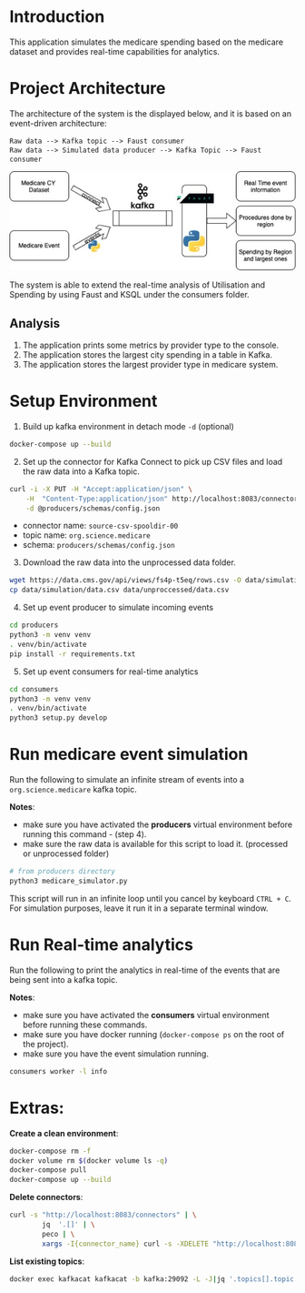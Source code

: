 # Introduction
This application simulates the medicare spending based on the medicare dataset and provides real-time capabilities for analytics.

# Project Architecture
The architecture of the system is the displayed below, and it is based on an event-driven architecture:
```
Raw data --> Kafka topic --> Faust consumer
Raw data --> Simulated data producer --> Kafka Topic --> Faust consumer
```
![Alt text](img/medicare-event-architecture.jpg?raw=true "System Architecture")

The system is able to extend the real-time analysis of Utilisation and Spending
by using Faust and KSQL under the consumers folder. 

## Analysis 
1. The application prints some metrics by provider type to the console.
2. The application stores the largest city spending in a table in Kafka.
3. The application stores the largest provider type in medicare system.


# Setup Environment

1. Build up kafka environment in detach mode `-d` (optional)
```bash
docker-compose up --build
```
2. Set up the connector for Kafka Connect to pick up CSV files and load the raw data into a Kafka topic.
```bash
curl -i -X PUT -H "Accept:application/json" \
    -H  "Content-Type:application/json" http://localhost:8083/connectors/source-csv-spooldir-00/config \
    -d @producers/schemas/config.json
```
- connector name: `source-csv-spooldir-00`
- topic name: `org.science.medicare`
- schema: `producers/schemas/config.json`

3. Download the raw data into the unprocessed data folder.
```bash
wget https://data.cms.gov/api/views/fs4p-t5eq/rows.csv -O data/simulation/data.csv
cp data/simulation/data.csv data/unproccessed/data.csv
```
4. Set up event producer to simulate incoming events
```bash
cd producers
python3 -m venv venv
. venv/bin/activate
pip install -r requirements.txt
```

5. Set up event consumers for real-time analytics
```bash
cd consumers
python3 -m venv venv
. venv/bin/activate
python3 setup.py develop
```

# Run medicare event simulation
Run the following to simulate an infinite stream of events into a `org.science.medicare` kafka topic.

**Notes**:
- make sure you have activated the __producers__ virtual environment before running this command - (step 4).
- make sure the raw data is available for this script to load it. (processed or unprocessed folder)
```bash
# from producers directory
python3 medicare_simulator.py
```
This script will run in an infinite loop until you cancel by keyboard `CTRL + C`.
For simulation purposes, leave it run it in a separate terminal window.

# Run Real-time analytics
Run the following to print the analytics in real-time of the events that are being sent into
a kafka topic.

**Notes**:
- make sure you have activated the __consumers__ virtual environment before running these commands.
- make sure you have docker running (`docker-compose ps` on the root of the project).
- make sure you have the event simulation running.
```bash
consumers worker -l info
```

# Extras:
__Create a clean environment__:
```bash
docker-compose rm -f
docker volume rm $(docker volume ls -q)
docker-compose pull
docker-compose up --build
```

__Delete connectors__:
```bash
curl -s "http://localhost:8083/connectors" | \
        jq  '.[]' | \
        peco | \
        xargs -I{connector_name} curl -s -XDELETE "http://localhost:8083/connectors/"\{connector_name\}
```

__List existing topics__:
```bash
docker exec kafkacat kafkacat -b kafka:29092 -L -J|jq '.topics[].topic'|sort
```